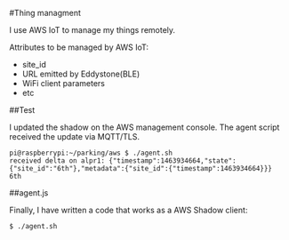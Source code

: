 #Thing managment

I use AWS IoT to manage my things remotely.

Attributes to be managed by AWS IoT:
- site_id
- URL emitted by Eddystone(BLE)
- WiFi client parameters
- etc

##Test

I updated the shadow on the AWS management console. The agent script received the update via MQTT/TLS.
```
pi@raspberrypi:~/parking/aws $ ./agent.sh
received delta on alpr1: {"timestamp":1463934664,"state":{"site_id":"6th"},"metadata":{"site_id":{"timestamp":1463934664}}}
6th
```
##agent.js

Finally, I have written a code that works as a AWS Shadow client:
```
$ ./agent.sh
```
